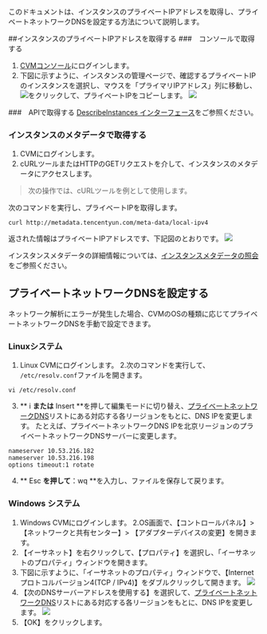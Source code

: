 このドキュメントは、インスタンスのプライベートIPアドレスを取得し、プライベートネットワークDNSを設定する方法について説明します。

##インスタンスのプライベートIPアドレスを取得する
###　コンソールで取得する
1. [CVMコンソール](https://console.cloud.tencent.com/cvm/)にログインします。
2. 下図に示すように、インスタンスの管理ページで、確認するプライベートIPのインスタンスを選択し、マウスを「プライマリIPアドレス」列に移動し、<img src="https://main.qcloudimg.com/raw/6603ab4f907562addb1c01596c6296cd.png" style="margin: 0;">をクリックして、プライベートIPをコピーします。
![](https://main.qcloudimg.com/raw/b25c842ea6c3e14c391a786ad0e336ac.png)

###　APIで取得する
[DescribeInstances インターフェース](https://cloud.tencent.com/document/product/213/15728)をご参照ください。

### インスタンスのメタデータで取得する

1. CVMにログインします。
2. cURLツールまたはHTTPのGETリクエストを介して、インスタンスのメタデータにアクセスします。
>次の操作では、cURLツールを例として使用します。
>
次のコマンドを実行し、プライベートIPを取得します。
```
curl http://metadata.tencentyun.com/meta-data/local-ipv4
```
返された情報はプライベートIPアドレスです、下記図のとおりです。
![](https://mc.qcloudimg.com/static/img/14a13eccebc7eee6f83bc026adb30902/image.png)

インスタンスメタデータの詳細情報については、[インスタンスメタデータの照会](https://intl.cloud.tencent.com/document/product/213/4934)をご参照ください。

## プライベートネットワークDNSを設定する 
ネットワーク解析にエラーが発生した場合、CVMのOSの種類に応じてプライベートネットワークDNSを手動で設定できます。

### Linuxシステム

1. Linux CVMにログインします。
2.次のコマンドを実行して、 `/etc/resolv.conf`ファイルを開きます。
```
vi /etc/resolv.conf
```
3. ** i **または** Insert **を押して編集モードに切り替え、[プライベートネットワークDNS](https://intl.cloud.tencent.com/document/product/213/5225)リストにある対応する各リージョンをもとに、DNS IPを変更します。
たとえば、プライベートネットワークDNS IPを北京リージョンのプライベートネットワークDNSサーバーに変更します。
```
nameserver 10.53.216.182
nameserver 10.53.216.198
options timeout:1 rotate
```
4. ** Esc **を押して**：wq **を入力し、ファイルを保存して戻ります。

### Windows システム

1.  Windows CVMにログインします。
2.OS画面で、【コントロールパネル】>【ネットワークと共有センター】> 【アダプターデバイスの変更】を開きます。
3. 【イーサネット】を右クリックして、【プロパティ】を選択し、「イーサネットのプロパティ」ウィンドウを開きます。
4. 下図に示すように、「イーサネットのプロパティ」ウィンドウで、【Internetプロトコルバージョン4(TCP / IPv4)】をダブルクリックして開きます。
![](https://main.qcloudimg.com/raw/023e97de00a08b44a19c510798d2d1c6.png)
5. 【次のDNSサーバーアドレスを使用する】を選択して、[プライベートネットワークDNS](https://intl.cloud.tencent.com/document/product/213/5225)リストにある対応する各リージョンをもとに、DNS IPを変更します。
![](https://main.qcloudimg.com/raw/8921862c0b6ea5e407de4796f2806c8e.png)
6. 【OK】をクリックします。
